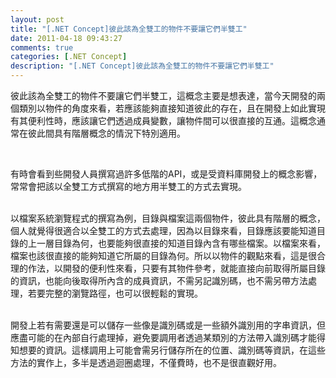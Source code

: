 ```yaml
---
layout: post
title: "[.NET Concept]彼此該為全雙工的物件不要讓它們半雙工"
date: 2011-04-18 09:43:27
comments: true
categories: [.NET Concept]
description: "[.NET Concept]彼此該為全雙工的物件不要讓它們半雙工"
---
```

<p>
	彼此該為全雙工的物件不要讓它們半雙工，這概念主要是想表達，當今天開發的兩個類別以物件的角度來看，若應該能夠直接知道彼此的存在，且在開發上如此實現有其便利性時，應該讓它們透過成員變數，讓物件間可以很直接的互通。這概念通常在彼此間具有階層概念的情況下特別適用。</p>
<p>
	 </p>
<p>
	有時會看到些開發人員撰寫過許多低階的API，或是受資料庫開發上的概念影響，常常會把該以全雙工方式撰寫的地方用半雙工的方式去實現。</p>
<p>
	<br />
	以檔案系統瀏覽程式的撰寫為例，目錄與檔案這兩個物件，彼此具有階層的概念，個人就覺得很適合以全雙工的方式去處理，因為以目錄來看，目錄應該要能知道目錄的上一層目錄為何，也要能夠很直接的知道目錄內含有哪些檔案。以檔案來看，檔案也該很直接的能夠知道它所屬的目錄為何。所以以物件的觀點來看，這是很合理的作法，以開發的便利性來看，只要有其物件參考，就能直接向前取得所屬目錄的資訊，也能向後取得所內含的成員資訊，不需另記識別碼，也不需另帶方法處理，若要完整的瀏覽路徑，也可以很輕鬆的實現。</p>
<p>
	<br />
	開發上若有需要還是可以儲存一些像是識別碼或是一些額外識別用的字串資訊，但應盡可能的在內部自行處理掉，避免要調用者透過某類別的方法帶入識別碼才能得知想要的資訊。這樣調用上可能會需另行儲存所在的位置、識別碼等資訊，在這些方法的實作上，多半是透過迴圈處理，不僅費時，也不是很直觀好用。</p>

